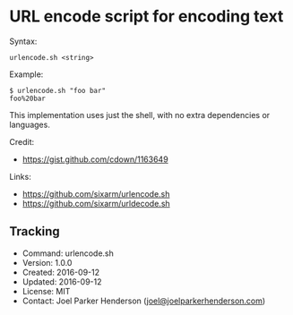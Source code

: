 # URL encode script for encoding text

Syntax: 

    urlencode.sh <string>

Example:

    $ urlencode.sh "foo bar"
    foo%20bar

This implementation uses just the shell, 
with no extra dependencies or languages.

Credit: 

  * https://gist.github.com/cdown/1163649

Links:

  * https://github.com/sixarm/urlencode.sh
  * https://github.com/sixarm/urldecode.sh

## Tracking

* Command: urlencode.sh
* Version: 1.0.0
* Created: 2016-09-12
* Updated: 2016-09-12
* License: MIT
* Contact: Joel Parker Henderson (joel@joelparkerhenderson.com)
